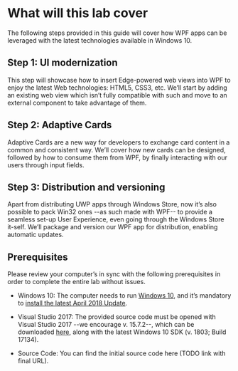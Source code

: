 What will this lab cover
========================

The following steps provided in this guide will cover how WPF apps can be
leveraged with the latest technologies available in Windows 10.

Step 1: UI modernization
------------------------

This step will showcase how to insert Edge-powered web views into WPF to enjoy
the latest Web technologies: HTML5, CSS3, etc. We’ll start by adding an existing
web view which isn’t fully compatible with such and move to an external
component to take advantage of them.

Step 2: Adaptive Cards
----------------------

Adaptive Cards are a new way for developers to exchange card content in a common
and consistent way. We’ll cover how new cards can be designed, followed by how
to consume them from WPF, by finally interacting with our users through input
fields.

Step 3: Distribution and versioning
-----------------------------------

Apart from distributing UWP apps through Windows Store, now it’s also possible
to pack Win32 ones --as such made with WPF-- to provide a seamless set-up User
Experience, even going through the Windows Store it-self. We’ll package and
version our WPF app for distribution, enabling automatic updates.

Prerequisites
-------------

Please review your computer’s in sync with the following prerequisites in order
to complete the entire lab without issues.

-   Windows 10: The computer needs to run [Windows
    10](https://www.microsoft.com/software-download/windows10), and it’s
    mandatory to [install the latest April 2018
    Update](https://community.windows.com/en-us/videos/how-to-get-the-windows-10-april-2018-update/Bgl6b7WX_).

-   Visual Studio 2017: The provided source code must be opened with Visual
    Studio 2017 --we encourage v. 15.7.2--, which can be downloaded
    [here](https://www.visualstudio.com/downloads/), along with the latest
    Windows 10 SDK (v. 1803; Build 17134).

-   Source Code: You can find the initial source code here (TODO link with final
    URL).

